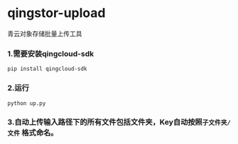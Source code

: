 # qingstor-upload

青云对象存储批量上传工具

### 1.需要安装qingcloud-sdk

```shell
pip install qingcloud-sdk
```

### 2.运行

```shell
python up.py
```

### 3.自动上传输入路径下的所有文件包括文件夹，Key自动按照`子文件夹/文件` 格式命名。

